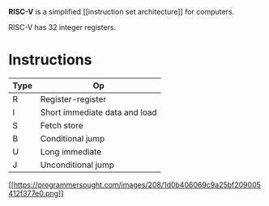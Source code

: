 **RISC-V** is a simplified [[instruction set architecture]] for computers.

RISC-V has 32 integer registers.

# Instructions

|Type|Op|
|---|-|
|R|Register-register|
|I|Short immediate data and load|
|S|Fetch store|
|B|Conditional jump|
|U|Long immediate|
|J|Unconditional jump|

[[https://programmersought.com/images/208/1d0b406069c9a25bf209005412f377e0.png]]